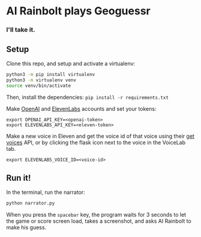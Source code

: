 # AI Rainbolt plays Geoguessr

### I'll take it.

## Setup

Clone this repo, and setup and activate a virtualenv:

```bash
python3 -m pip install virtualenv
python3 -m virtualenv venv
source venv/bin/activate
```

Then, install the dependencies:
`pip install -r requirements.txt`

Make [OpenAI](https://openai.com/) and [ElevenLabs](https://elevenlabs.io) accounts and set your tokens:

```
export OPENAI_API_KEY=<openai-token>
export ELEVENLABS_API_KEY=<eleven-token>
```

Make a new voice in Eleven and get the voice id of that voice using their [get voices](https://elevenlabs.io/docs/api-reference/voices) API, or by clicking the flask icon next to the voice in the VoiceLab tab.

```
export ELEVENLABS_VOICE_ID=<voice-id>
```

## Run it!

In the terminal, run the narrator:

```bash
python narrator.py
```

When you press the `spacebar` key, the program waits for 3 seconds to let the game or score screen load, takes a screenshot, and asks AI Rainbolt to make his guess.